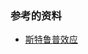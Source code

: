 ### 参考的资料
- [斯特鲁普效应](https://zh.wikipedia.org/zh-hans/%E6%96%AF%E7%89%B9%E9%B2%81%E6%99%AE%E6%95%88%E5%BA%94)
